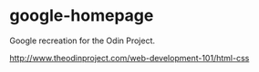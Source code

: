 google-homepage
===============
Google recreation for the Odin Project.


http://www.theodinproject.com/web-development-101/html-css
